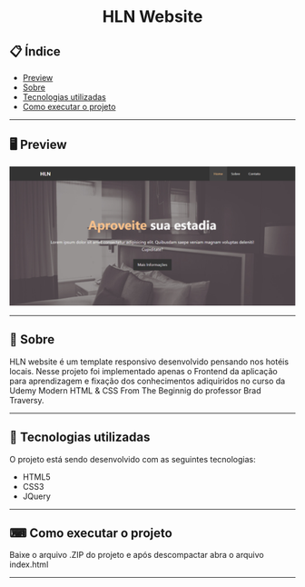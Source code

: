 <h1 align="center">
  HLN Website
</h1>

## 📋 Índice

- [Preview](#-Preview)
- [Sobre](#-Sobre)
- [Tecnologias utilizadas](#-Tecnologias-utilizadas)
- [Como executar o projeto](#-Como-executar-o-projeto)

---

## 🖥 Preview

<p align="center">
  <img src="hln.png" width="700" >
</p>

---

## 📖 Sobre 

HLN website é um template responsivo desenvolvido pensando nos hotéis locais. Nesse projeto foi implementado apenas o Frontend da aplicação para aprendizagem e fixação dos conhecimentos adiquiridos no curso da Udemy Modern HTML & CSS From The Beginnig do professor Brad Traversy.

---

## 🚀 Tecnologias utilizadas
O projeto está sendo desenvolvido com as seguintes tecnologias:
- HTML5
- CSS3
- JQuery

---

## ⌨ Como executar o projeto

Baixe o arquivo .ZIP do projeto e após descompactar abra o arquivo index.html

---
